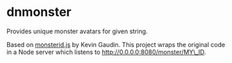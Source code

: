 dnmonster
=========

Provides unique monster avatars for given string.

Based on [monsterid.js](https://github.com/KevinGaudin/monsterid.js/) by Kevin Gaudin. This project wraps the original code in a Node server which listens to http://0.0.0.0:8080/monster/MY\_ID.
